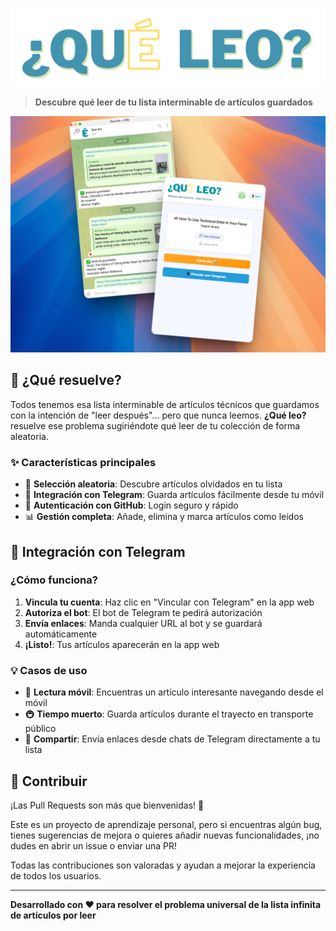 ![¿Qué leo? Header](./public/header.png)

> **Descubre qué leer de tu lista interminable de artículos guardados**

![¿Qué leo? App](./screenshots/app.png)

## 🎯 ¿Qué resuelve?

Todos tenemos esa lista interminable de artículos técnicos que guardamos con la intención de "leer después"... pero que nunca leemos. **¿Qué leo?** resuelve ese problema sugiriéndote qué leer de tu colección de forma aleatoria.

### ✨ Características principales

- 🔄 **Selección aleatoria**: Descubre artículos olvidados en tu lista
- 📱 **Integración con Telegram**: Guarda artículos fácilmente desde tu móvil
- 👤 **Autenticación con GitHub**: Login seguro y rápido
- 📊 **Gestión completa**: Añade, elimina y marca artículos como leídos

## 📱 Integración con Telegram

### ¿Cómo funciona?

1. **Vincula tu cuenta**: Haz clic en "Vincular con Telegram" en la app web
2. **Autoriza el bot**: El bot de Telegram te pedirá autorización
3. **Envía enlaces**: Manda cualquier URL al bot y se guardará automáticamente
4. **¡Listo!**: Tus artículos aparecerán en la app web

### 💡 Casos de uso

- 📖 **Lectura móvil**: Encuentras un artículo interesante navegando desde el móvil
- 🚇 **Tiempo muerto**: Guarda artículos durante el trayecto en transporte público
- 💬 **Compartir**: Envía enlaces desde chats de Telegram directamente a tu lista

## 🤝 Contribuir

¡Las Pull Requests son más que bienvenidas! 🎉

Este es un proyecto de aprendizaje personal, pero si encuentras algún bug, tienes sugerencias de mejora o quieres añadir nuevas funcionalidades, ¡no dudes en abrir un issue o enviar una PR!

Todas las contribuciones son valoradas y ayudan a mejorar la experiencia de todos los usuarios.

---

**Desarrollado con ❤️ para resolver el problema universal de la lista infinita de artículos por leer**
